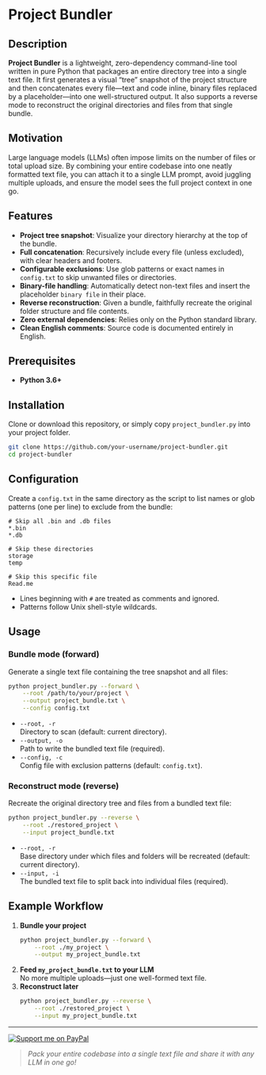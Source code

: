 # Project Bundler

## Description
**Project Bundler** is a lightweight, zero-dependency command-line tool written in pure Python that packages an entire directory tree into a single text file. It first generates a visual “tree” snapshot of the project structure and then concatenates every file—text and code inline, binary files replaced by a placeholder—into one well-structured output. It also supports a reverse mode to reconstruct the original directories and files from that single bundle.

## Motivation
Large language models (LLMs) often impose limits on the number of files or total upload size. By combining your entire codebase into one neatly formatted text file, you can attach it to a single LLM prompt, avoid juggling multiple uploads, and ensure the model sees the full project context in one go.

## Features
- **Project tree snapshot**: Visualize your directory hierarchy at the top of the bundle.
- **Full concatenation**: Recursively include every file (unless excluded), with clear headers and footers.
- **Configurable exclusions**: Use glob patterns or exact names in `config.txt` to skip unwanted files or directories.
- **Binary-file handling**: Automatically detect non-text files and insert the placeholder `binary file` in their place.
- **Reverse reconstruction**: Given a bundle, faithfully recreate the original folder structure and file contents.
- **Zero external dependencies**: Relies only on the Python standard library.
- **Clean English comments**: Source code is documented entirely in English.

## Prerequisites
- **Python 3.6+**

## Installation
Clone or download this repository, or simply copy `project_bundler.py` into your project folder.

```bash
git clone https://github.com/your-username/project-bundler.git
cd project-bundler
```

## Configuration
Create a `config.txt` in the same directory as the script to list names or glob patterns (one per line) to exclude from the bundle:

```text
# Skip all .bin and .db files
*.bin
*.db

# Skip these directories
storage
temp

# Skip this specific file
Read.me
```

- Lines beginning with `#` are treated as comments and ignored.
- Patterns follow Unix shell-style wildcards.

## Usage

### Bundle mode (forward)
Generate a single text file containing the tree snapshot and all files:

```bash
python project_bundler.py --forward \
    --root /path/to/your/project \
    --output project_bundle.txt \
    --config config.txt
```

- `--root, -r`  
  Directory to scan (default: current directory).  
- `--output, -o`  
  Path to write the bundled text file (required).  
- `--config, -c`  
  Config file with exclusion patterns (default: `config.txt`).

### Reconstruct mode (reverse)
Recreate the original directory tree and files from a bundled text file:

```bash
python project_bundler.py --reverse \
    --root ./restored_project \
    --input project_bundle.txt
```

- `--root, -r`  
  Base directory under which files and folders will be recreated (default: current directory).  
- `--input, -i`  
  The bundled text file to split back into individual files (required).

## Example Workflow

1. **Bundle your project**  
   ```bash
   python project_bundler.py --forward \
       --root ./my_project \
       --output my_project_bundle.txt
   ```
2. **Feed `my_project_bundle.txt` to your LLM**  
   No more multiple uploads—just one well-formed text file.
3. **Reconstruct later**  
   ```bash
   python project_bundler.py --reverse \
       --root ./restored_project \
       --input my_project_bundle.txt
   ```

---

[![Support me on PayPal](https://www.paypalobjects.com/en_US/i/btn/btn_donate_LG.gif)](https://www.paypal.com/donate/?hosted_button_id=T4SKREGYTG5ES)

> _Pack your entire codebase into a single text file and share it with any LLM in one go!_

